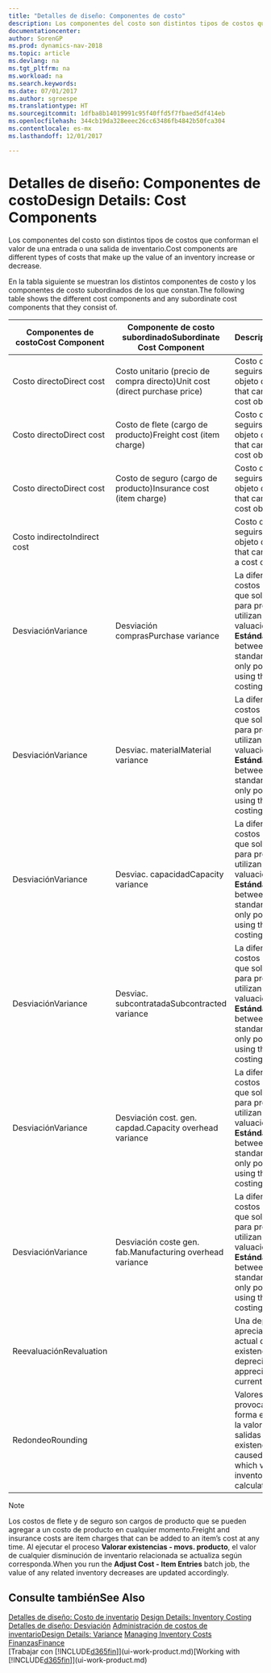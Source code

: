 ```yaml
---
title: "Detalles de diseño: Componentes de costo"
description: Los componentes del costo son distintos tipos de costos que conforman el valor de una entrada o una salida de inventario.
documentationcenter: 
author: SorenGP
ms.prod: dynamics-nav-2018
ms.topic: article
ms.devlang: na
ms.tgt_pltfrm: na
ms.workload: na
ms.search.keywords: 
ms.date: 07/01/2017
ms.author: sgroespe
ms.translationtype: HT
ms.sourcegitcommit: 1dfba8b14019991c95f40ffd5f7fbaed5df414eb
ms.openlocfilehash: 344cb19da328eeec26cc63486fb4842b50fca304
ms.contentlocale: es-mx
ms.lasthandoff: 12/01/2017

---
```

# <a name="design-details-cost-components"></a><span data-ttu-id="61af7-103">Detalles de diseño: Componentes de costo</span><span class="sxs-lookup"><span data-stu-id="61af7-103">Design Details: Cost Components</span></span>
<span data-ttu-id="61af7-104">Los componentes del costo son distintos tipos de costos que conforman el valor de una entrada o una salida de inventario.</span><span class="sxs-lookup"><span data-stu-id="61af7-104">Cost components are different types of costs that make up the value of an inventory increase or decrease.</span></span>  

 <span data-ttu-id="61af7-105">En la tabla siguiente se muestran los distintos componentes de costo y los componentes de costo subordinados de los que constan.</span><span class="sxs-lookup"><span data-stu-id="61af7-105">The following table shows the different cost components and any subordinate cost components that they consist of.</span></span>  

|<span data-ttu-id="61af7-106">Componentes de costo</span><span class="sxs-lookup"><span data-stu-id="61af7-106">Cost Component</span></span>|<span data-ttu-id="61af7-107">Componente de costo subordinado</span><span class="sxs-lookup"><span data-stu-id="61af7-107">Subordinate Cost Component</span></span>|<span data-ttu-id="61af7-108">Descripción</span><span class="sxs-lookup"><span data-stu-id="61af7-108">Description</span></span>|  
|--------------------|--------------------------------|---------------------------------------|  
|<span data-ttu-id="61af7-109">Costo directo</span><span class="sxs-lookup"><span data-stu-id="61af7-109">Direct cost</span></span>|<span data-ttu-id="61af7-110">Costo unitario (precio de compra directo)</span><span class="sxs-lookup"><span data-stu-id="61af7-110">Unit cost (direct purchase price)</span></span>|<span data-ttu-id="61af7-111">Costo que puede seguirse hasta un objeto de costo.</span><span class="sxs-lookup"><span data-stu-id="61af7-111">Cost that can be traced to a cost object.</span></span>|  
|<span data-ttu-id="61af7-112">Costo directo</span><span class="sxs-lookup"><span data-stu-id="61af7-112">Direct cost</span></span>|<span data-ttu-id="61af7-113">Costo de flete (cargo de producto)</span><span class="sxs-lookup"><span data-stu-id="61af7-113">Freight cost (item charge)</span></span>|<span data-ttu-id="61af7-114">Costo que puede seguirse hasta un objeto de costo.</span><span class="sxs-lookup"><span data-stu-id="61af7-114">Cost that can be traced to a cost object.</span></span>|  
|<span data-ttu-id="61af7-115">Costo directo</span><span class="sxs-lookup"><span data-stu-id="61af7-115">Direct cost</span></span>|<span data-ttu-id="61af7-116">Costo de seguro (cargo de producto)</span><span class="sxs-lookup"><span data-stu-id="61af7-116">Insurance cost (item charge)</span></span>|<span data-ttu-id="61af7-117">Costo que puede seguirse hasta un objeto de costo.</span><span class="sxs-lookup"><span data-stu-id="61af7-117">Cost that can be traced to a cost object.</span></span>|  
|<span data-ttu-id="61af7-118">Costo indirecto</span><span class="sxs-lookup"><span data-stu-id="61af7-118">Indirect cost</span></span>||<span data-ttu-id="61af7-119">Costo que no puede seguirse hasta un objeto de costo.</span><span class="sxs-lookup"><span data-stu-id="61af7-119">Cost that cannot be traced to a cost object.</span></span>|  
|<span data-ttu-id="61af7-120">Desviación</span><span class="sxs-lookup"><span data-stu-id="61af7-120">Variance</span></span>|<span data-ttu-id="61af7-121">Desviación compras</span><span class="sxs-lookup"><span data-stu-id="61af7-121">Purchase variance</span></span>|<span data-ttu-id="61af7-122">La diferencia entre los costos estándar y real, que solo se registra para productos que utilizan el método de valuación de inventarios **Estándar**.</span><span class="sxs-lookup"><span data-stu-id="61af7-122">The difference between actual and standard costs, which is only posted for items using the **Standard** costing method.</span></span>|  
|<span data-ttu-id="61af7-123">Desviación</span><span class="sxs-lookup"><span data-stu-id="61af7-123">Variance</span></span>|<span data-ttu-id="61af7-124">Desviac. material</span><span class="sxs-lookup"><span data-stu-id="61af7-124">Material variance</span></span>|<span data-ttu-id="61af7-125">La diferencia entre los costos estándar y real, que solo se registra para productos que utilizan el método de valuación de inventarios **Estándar**.</span><span class="sxs-lookup"><span data-stu-id="61af7-125">The difference between actual and standard costs, which is only posted for items using the **Standard** costing method.</span></span>|  
|<span data-ttu-id="61af7-126">Desviación</span><span class="sxs-lookup"><span data-stu-id="61af7-126">Variance</span></span>|<span data-ttu-id="61af7-127">Desviac. capacidad</span><span class="sxs-lookup"><span data-stu-id="61af7-127">Capacity variance</span></span>|<span data-ttu-id="61af7-128">La diferencia entre los costos estándar y real, que solo se registra para productos que utilizan el método de valuación de inventarios **Estándar**.</span><span class="sxs-lookup"><span data-stu-id="61af7-128">The difference between actual and standard costs, which is only posted for items using the **Standard** costing method.</span></span>|  
|<span data-ttu-id="61af7-129">Desviación</span><span class="sxs-lookup"><span data-stu-id="61af7-129">Variance</span></span>|<span data-ttu-id="61af7-130">Desviac. subcontratada</span><span class="sxs-lookup"><span data-stu-id="61af7-130">Subcontracted variance</span></span>|<span data-ttu-id="61af7-131">La diferencia entre los costos estándar y real, que solo se registra para productos que utilizan el método de valuación de inventarios **Estándar**.</span><span class="sxs-lookup"><span data-stu-id="61af7-131">The difference between actual and standard costs, which is only posted for items using the **Standard** costing method.</span></span>|  
|<span data-ttu-id="61af7-132">Desviación</span><span class="sxs-lookup"><span data-stu-id="61af7-132">Variance</span></span>|<span data-ttu-id="61af7-133">Desviación cost. gen. capdad.</span><span class="sxs-lookup"><span data-stu-id="61af7-133">Capacity overhead variance</span></span>|<span data-ttu-id="61af7-134">La diferencia entre los costos estándar y real, que solo se registra para productos que utilizan el método de valuación de inventarios **Estándar**.</span><span class="sxs-lookup"><span data-stu-id="61af7-134">The difference between actual and standard costs, which is only posted for items using the **Standard** costing method.</span></span>|  
|<span data-ttu-id="61af7-135">Desviación</span><span class="sxs-lookup"><span data-stu-id="61af7-135">Variance</span></span>|<span data-ttu-id="61af7-136">Desviación coste gen. fab.</span><span class="sxs-lookup"><span data-stu-id="61af7-136">Manufacturing overhead variance</span></span>|<span data-ttu-id="61af7-137">La diferencia entre los costos estándar y real, que solo se registra para productos que utilizan el método de valuación de inventarios **Estándar**.</span><span class="sxs-lookup"><span data-stu-id="61af7-137">The difference between actual and standard costs, which is only posted for items using the **Standard** costing method.</span></span>|  
|<span data-ttu-id="61af7-138">Reevaluación</span><span class="sxs-lookup"><span data-stu-id="61af7-138">Revaluation</span></span>||<span data-ttu-id="61af7-139">Una depreciación o apreciación del valor actual de las existencias.</span><span class="sxs-lookup"><span data-stu-id="61af7-139">A depreciation or appreciation of the current inventory value.</span></span>|  
|<span data-ttu-id="61af7-140">Redondeo</span><span class="sxs-lookup"><span data-stu-id="61af7-140">Rounding</span></span>||<span data-ttu-id="61af7-141">Valores residuales provocados por la forma en que se calcula la valoración de las salidas de existencias.</span><span class="sxs-lookup"><span data-stu-id="61af7-141">Residuals caused by the way in which valuation of inventory decreases are calculated.</span></span>|  

> [!NOTE]  
>  <span data-ttu-id="61af7-142">Los costos de flete y de seguro son cargos de producto que se pueden agregar a un costo de producto en cualquier momento.</span><span class="sxs-lookup"><span data-stu-id="61af7-142">Freight and insurance costs are item charges that can be added to an item’s cost at any time.</span></span> <span data-ttu-id="61af7-143">Al ejecutar el proceso **Valorar existencias - movs. producto**, el valor de cualquier disminución de inventario relacionada se actualiza según corresponda.</span><span class="sxs-lookup"><span data-stu-id="61af7-143">When you run the **Adjust Cost - Item Entries** batch job, the value of any related inventory decreases are updated accordingly.</span></span>  

## <a name="see-also"></a><span data-ttu-id="61af7-144">Consulte también</span><span class="sxs-lookup"><span data-stu-id="61af7-144">See Also</span></span>  
 <span data-ttu-id="61af7-145">[Detalles de diseño: Costo de inventario](design-details-inventory-costing.md) </span><span class="sxs-lookup"><span data-stu-id="61af7-145">[Design Details: Inventory Costing](design-details-inventory-costing.md) </span></span>  
 <span data-ttu-id="61af7-146">[Detalles de diseño: Desviación](design-details-variance.md) [Administración de costos de inventario](finance-manage-inventory-costs.md)</span><span class="sxs-lookup"><span data-stu-id="61af7-146">[Design Details: Variance](design-details-variance.md) [Managing Inventory Costs](finance-manage-inventory-costs.md)</span></span>  
 [<span data-ttu-id="61af7-147">Finanzas</span><span class="sxs-lookup"><span data-stu-id="61af7-147">Finance</span></span>](finance.md)  
 <span data-ttu-id="61af7-148">[Trabajar con [!INCLUDE[d365fin](includes/d365fin_md.md)]](ui-work-product.md)</span><span class="sxs-lookup"><span data-stu-id="61af7-148">[Working with [!INCLUDE[d365fin](includes/d365fin_md.md)]](ui-work-product.md)</span></span>  

